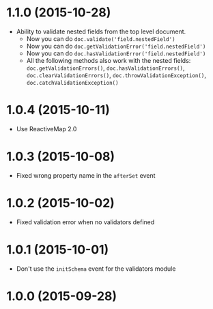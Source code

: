 # 1.1.0 (2015-10-28)

- Ability to validate nested fields from the top level document.
  - Now you can do `doc.validate('field.nestedField')`
  - Now you can do `doc.getValidationError('field.nestedField')`
  - Now you can do `doc.hasValidationError('field.nestedField')`
  - All the following methods also work with the nested fields: `doc.getValidationErrors()`, `doc.hasValidationErrors()`, `doc.clearValidationErrors()`, `doc.throwValidationException()`, `doc.catchValidationException()`

# 1.0.4 (2015-10-11)

- Use ReactiveMap 2.0

# 1.0.3 (2015-10-08)

- Fixed wrong property name in the `afterSet` event

# 1.0.2 (2015-10-02)

- Fixed validation error when no validators defined

# 1.0.1 (2015-10-01)

- Don't use the `initSchema` event for the validators module

# 1.0.0 (2015-09-28)
